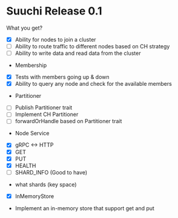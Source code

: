 # Suuchi Release 0.1
What you get?
- [x] Ability for nodes to join a cluster
- [ ] Ability to route traffic to different nodes based on CH strategy
- [ ] Ability to write data and read data from the cluster

- Membership
 - [x] Tests with members going up & down
 - [x] Ability to query any node and check for the available members

- Partitioner
 - [ ] Publish Partitioner trait
 - [ ] Implement CH Partitioner
 - [ ] forwardOrHandle based on Partitioner trait

- Node Service
 - [x] gRPC <-> HTTP
 - [x] GET
 - [x] PUT
 - [x] HEALTH
 - [ ] SHARD_INFO (Good to have)
  - what shards (key space)

- [x] InMemoryStore
 - Implement an in-memory store that support get and put
